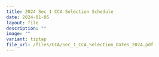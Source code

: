 ```yaml
---
title: 2024 Sec 1 CCA Selection Schedule
date: 2024-01-05
layout: file
description: ""
image: ""
variant: tiptap
file_url: /files/CCA/Sec_1_CCA_Selection_Dates_2024.pdf
---
```

